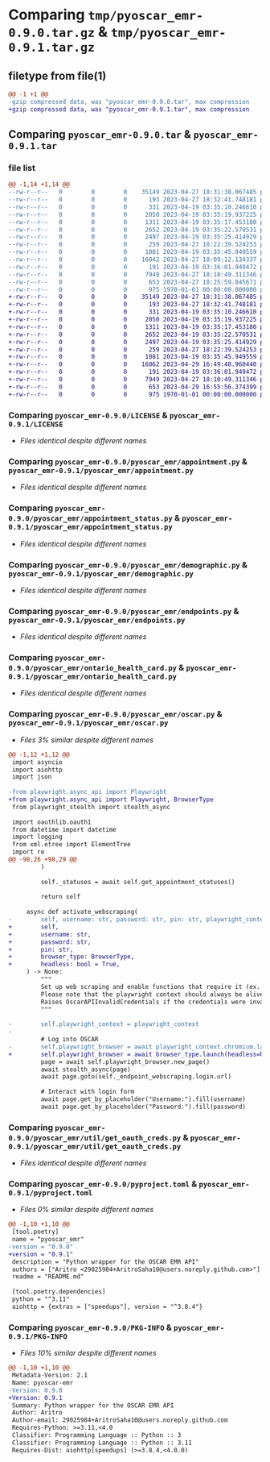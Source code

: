 # Comparing `tmp/pyoscar_emr-0.9.0.tar.gz` & `tmp/pyoscar_emr-0.9.1.tar.gz`

## filetype from file(1)

```diff
@@ -1 +1 @@
-gzip compressed data, was "pyoscar_emr-0.9.0.tar", max compression
+gzip compressed data, was "pyoscar_emr-0.9.1.tar", max compression
```

## Comparing `pyoscar_emr-0.9.0.tar` & `pyoscar_emr-0.9.1.tar`

### file list

```diff
@@ -1,14 +1,14 @@
--rw-r--r--   0        0        0    35149 2023-04-27 18:31:38.067485 pyoscar_emr-0.9.0/LICENSE
--rw-r--r--   0        0        0      193 2023-04-27 18:32:41.748181 pyoscar_emr-0.9.0/README.md
--rw-r--r--   0        0        0      331 2023-04-19 03:35:10.246610 pyoscar_emr-0.9.0/pyoscar_emr/__init__.py
--rw-r--r--   0        0        0     2050 2023-04-19 03:35:19.937225 pyoscar_emr-0.9.0/pyoscar_emr/appointment.py
--rw-r--r--   0        0        0     1311 2023-04-19 03:35:17.453180 pyoscar_emr-0.9.0/pyoscar_emr/appointment_status.py
--rw-r--r--   0        0        0     2652 2023-04-19 03:35:22.570531 pyoscar_emr-0.9.0/pyoscar_emr/demographic.py
--rw-r--r--   0        0        0     2497 2023-04-19 03:35:25.414929 pyoscar_emr-0.9.0/pyoscar_emr/endpoints.py
--rw-r--r--   0        0        0      259 2023-04-27 18:22:39.524253 pyoscar_emr-0.9.0/pyoscar_emr/exceptions.py
--rw-r--r--   0        0        0     1081 2023-04-19 03:35:45.949559 pyoscar_emr-0.9.0/pyoscar_emr/ontario_health_card.py
--rw-r--r--   0        0        0    16042 2023-04-27 18:09:12.134337 pyoscar_emr-0.9.0/pyoscar_emr/oscar.py
--rw-r--r--   0        0        0      191 2023-04-19 03:36:01.949472 pyoscar_emr-0.9.0/pyoscar_emr/response_type.py
--rw-r--r--   0        0        0     7949 2023-04-27 18:10:49.311346 pyoscar_emr-0.9.0/pyoscar_emr/util/get_oauth_creds.py
--rw-r--r--   0        0        0      653 2023-04-27 18:25:59.845671 pyoscar_emr-0.9.0/pyproject.toml
--rw-r--r--   0        0        0      975 1970-01-01 00:00:00.000000 pyoscar_emr-0.9.0/PKG-INFO
+-rw-r--r--   0        0        0    35149 2023-04-27 18:31:38.067485 pyoscar_emr-0.9.1/LICENSE
+-rw-r--r--   0        0        0      193 2023-04-27 18:32:41.748181 pyoscar_emr-0.9.1/README.md
+-rw-r--r--   0        0        0      331 2023-04-19 03:35:10.246610 pyoscar_emr-0.9.1/pyoscar_emr/__init__.py
+-rw-r--r--   0        0        0     2050 2023-04-19 03:35:19.937225 pyoscar_emr-0.9.1/pyoscar_emr/appointment.py
+-rw-r--r--   0        0        0     1311 2023-04-19 03:35:17.453180 pyoscar_emr-0.9.1/pyoscar_emr/appointment_status.py
+-rw-r--r--   0        0        0     2652 2023-04-19 03:35:22.570531 pyoscar_emr-0.9.1/pyoscar_emr/demographic.py
+-rw-r--r--   0        0        0     2497 2023-04-19 03:35:25.414929 pyoscar_emr-0.9.1/pyoscar_emr/endpoints.py
+-rw-r--r--   0        0        0      259 2023-04-27 18:22:39.524253 pyoscar_emr-0.9.1/pyoscar_emr/exceptions.py
+-rw-r--r--   0        0        0     1081 2023-04-19 03:35:45.949559 pyoscar_emr-0.9.1/pyoscar_emr/ontario_health_card.py
+-rw-r--r--   0        0        0    16062 2023-04-29 16:49:48.960440 pyoscar_emr-0.9.1/pyoscar_emr/oscar.py
+-rw-r--r--   0        0        0      191 2023-04-19 03:36:01.949472 pyoscar_emr-0.9.1/pyoscar_emr/response_type.py
+-rw-r--r--   0        0        0     7949 2023-04-27 18:10:49.311346 pyoscar_emr-0.9.1/pyoscar_emr/util/get_oauth_creds.py
+-rw-r--r--   0        0        0      653 2023-04-29 16:55:56.374399 pyoscar_emr-0.9.1/pyproject.toml
+-rw-r--r--   0        0        0      975 1970-01-01 00:00:00.000000 pyoscar_emr-0.9.1/PKG-INFO
```

### Comparing `pyoscar_emr-0.9.0/LICENSE` & `pyoscar_emr-0.9.1/LICENSE`

 * *Files identical despite different names*

### Comparing `pyoscar_emr-0.9.0/pyoscar_emr/appointment.py` & `pyoscar_emr-0.9.1/pyoscar_emr/appointment.py`

 * *Files identical despite different names*

### Comparing `pyoscar_emr-0.9.0/pyoscar_emr/appointment_status.py` & `pyoscar_emr-0.9.1/pyoscar_emr/appointment_status.py`

 * *Files identical despite different names*

### Comparing `pyoscar_emr-0.9.0/pyoscar_emr/demographic.py` & `pyoscar_emr-0.9.1/pyoscar_emr/demographic.py`

 * *Files identical despite different names*

### Comparing `pyoscar_emr-0.9.0/pyoscar_emr/endpoints.py` & `pyoscar_emr-0.9.1/pyoscar_emr/endpoints.py`

 * *Files identical despite different names*

### Comparing `pyoscar_emr-0.9.0/pyoscar_emr/ontario_health_card.py` & `pyoscar_emr-0.9.1/pyoscar_emr/ontario_health_card.py`

 * *Files identical despite different names*

### Comparing `pyoscar_emr-0.9.0/pyoscar_emr/oscar.py` & `pyoscar_emr-0.9.1/pyoscar_emr/oscar.py`

 * *Files 3% similar despite different names*

```diff
@@ -1,12 +1,12 @@
 import asyncio
 import aiohttp
 import json
 
-from playwright.async_api import Playwright
+from playwright.async_api import Playwright, BrowserType
 from playwright_stealth import stealth_async
 
 import oauthlib.oauth1
 from datetime import datetime
 import logging
 from xml.etree import ElementTree
 import re
@@ -98,26 +98,29 @@
         )
 
         self._statuses = await self.get_appointment_statuses()
 
         return self
 
     async def activate_webscraping(
-        self, username: str, password: str, pin: str, playwright_context: Playwright
+        self,
+        username: str,
+        password: str,
+        pin: str,
+        browser_type: BrowserType,
+        headless: bool = True,
     ) -> None:
         """
         Set up web scraping and enable functions that require it (ex. checking if health card is valid).
         Please note that the playwright context should always be alive.
         Raises OscarAPIInvalidCredentials if the credentials were invalid.
         """
 
-        self.playwright_context = playwright_context
-
         # Log into OSCAR
-        self.playwright_browser = await playwright_context.chromium.launch()
+        self.playwright_browser = await browser_type.launch(headless=headless)
         page = await self.playwright_browser.new_page()
         await stealth_async(page)
         await page.goto(self._endpoint_webscraping.login.url)
 
         # Interact with login form
         await page.get_by_placeholder("Username:").fill(username)
         await page.get_by_placeholder("Password:").fill(password)
```

### Comparing `pyoscar_emr-0.9.0/pyoscar_emr/util/get_oauth_creds.py` & `pyoscar_emr-0.9.1/pyoscar_emr/util/get_oauth_creds.py`

 * *Files identical despite different names*

### Comparing `pyoscar_emr-0.9.0/pyproject.toml` & `pyoscar_emr-0.9.1/pyproject.toml`

 * *Files 0% similar despite different names*

```diff
@@ -1,10 +1,10 @@
 [tool.poetry]
 name = "pyoscar_emr"
-version = "0.9.0"
+version = "0.9.1"
 description = "Python wrapper for the OSCAR EMR API"
 authors = ["Aritro <29025984+AritroSaha10@users.noreply.github.com>"]
 readme = "README.md"
 
 [tool.poetry.dependencies]
 python = "^3.11"
 aiohttp = {extras = ["speedups"], version = "^3.8.4"}
```

### Comparing `pyoscar_emr-0.9.0/PKG-INFO` & `pyoscar_emr-0.9.1/PKG-INFO`

 * *Files 10% similar despite different names*

```diff
@@ -1,10 +1,10 @@
 Metadata-Version: 2.1
 Name: pyoscar-emr
-Version: 0.9.0
+Version: 0.9.1
 Summary: Python wrapper for the OSCAR EMR API
 Author: Aritro
 Author-email: 29025984+AritroSaha10@users.noreply.github.com
 Requires-Python: >=3.11,<4.0
 Classifier: Programming Language :: Python :: 3
 Classifier: Programming Language :: Python :: 3.11
 Requires-Dist: aiohttp[speedups] (>=3.8.4,<4.0.0)
```

